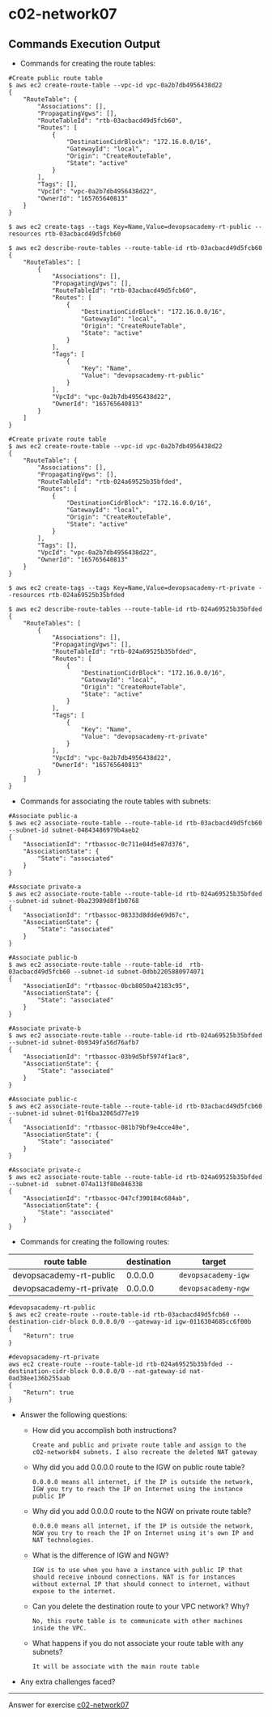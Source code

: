 # c02-network07

## Commands Execution Output

- Commands for creating the route tables:
```
#Create public route table
$ aws ec2 create-route-table --vpc-id vpc-0a2b7db4956438d22
{
    "RouteTable": {
        "Associations": [],
        "PropagatingVgws": [],
        "RouteTableId": "rtb-03acbacd49d5fcb60",
        "Routes": [
            {
                "DestinationCidrBlock": "172.16.0.0/16",
                "GatewayId": "local",
                "Origin": "CreateRouteTable",
                "State": "active"
            }
        ],
        "Tags": [],
        "VpcId": "vpc-0a2b7db4956438d22",
        "OwnerId": "165765640813"
    }
}

$ aws ec2 create-tags --tags Key=Name,Value=devopsacademy-rt-public --resources rtb-03acbacd49d5fcb60

$ aws ec2 describe-route-tables --route-table-id rtb-03acbacd49d5fcb60
{
    "RouteTables": [
        {
            "Associations": [],
            "PropagatingVgws": [],
            "RouteTableId": "rtb-03acbacd49d5fcb60",
            "Routes": [
                {
                    "DestinationCidrBlock": "172.16.0.0/16",
                    "GatewayId": "local",
                    "Origin": "CreateRouteTable",
                    "State": "active"
                }
            ],
            "Tags": [
                {
                    "Key": "Name",
                    "Value": "devopsacademy-rt-public"
                }
            ],
            "VpcId": "vpc-0a2b7db4956438d22",
            "OwnerId": "165765640813"
        }
    ]
}

#Create private route table
$ aws ec2 create-route-table --vpc-id vpc-0a2b7db4956438d22
{
    "RouteTable": {
        "Associations": [],
        "PropagatingVgws": [],
        "RouteTableId": "rtb-024a69525b35bfded",
        "Routes": [
            {
                "DestinationCidrBlock": "172.16.0.0/16",
                "GatewayId": "local",
                "Origin": "CreateRouteTable",
                "State": "active"
            }
        ],
        "Tags": [],
        "VpcId": "vpc-0a2b7db4956438d22",
        "OwnerId": "165765640813"
    }
}

$ aws ec2 create-tags --tags Key=Name,Value=devopsacademy-rt-private --resources rtb-024a69525b35bfded

$ aws ec2 describe-route-tables --route-table-id rtb-024a69525b35bfded
{
    "RouteTables": [
        {
            "Associations": [],
            "PropagatingVgws": [],
            "RouteTableId": "rtb-024a69525b35bfded",
            "Routes": [
                {
                    "DestinationCidrBlock": "172.16.0.0/16",
                    "GatewayId": "local",
                    "Origin": "CreateRouteTable",
                    "State": "active"
                }
            ],
            "Tags": [
                {
                    "Key": "Name",
                    "Value": "devopsacademy-rt-private"
                }
            ],
            "VpcId": "vpc-0a2b7db4956438d22",
            "OwnerId": "165765640813"
        }
    ]
}

```

- Commands for associating the route tables with subnets:
```
#Associate public-a
$ aws ec2 associate-route-table --route-table-id rtb-03acbacd49d5fcb60 --subnet-id subnet-04843486979b4aeb2
{
    "AssociationId": "rtbassoc-0c711e04d5e87d376",
    "AssociationState": {
        "State": "associated"
    }
}

#Associate private-a
$ aws ec2 associate-route-table --route-table-id rtb-024a69525b35bfded --subnet-id subnet-0ba23989d8f1b0768
{
    "AssociationId": "rtbassoc-08333d8ddde69d67c",
    "AssociationState": {
        "State": "associated"
    }
}

#Associate public-b
$ aws ec2 associate-route-table --route-table-id  rtb-03acbacd49d5fcb60 --subnet-id subnet-0dbb2205880974071
{
    "AssociationId": "rtbassoc-0bcb8050a42183c95",
    "AssociationState": {
        "State": "associated"
    }
}

#Associate private-b
$ aws ec2 associate-route-table --route-table-id rtb-024a69525b35bfded --subnet-id subnet-0b9349fa56d76afb7
{
    "AssociationId": "rtbassoc-03b9d5bf5974f1ac8",
    "AssociationState": {
        "State": "associated"
    }
}

#Associate public-c
$ aws ec2 associate-route-table --route-table-id rtb-03acbacd49d5fcb60 --subnet-id subnet-01f6ba32065d77e19
{
    "AssociationId": "rtbassoc-081b79bf9e4cce40e",
    "AssociationState": {
        "State": "associated"
    }
}

#Associate private-c
$ aws ec2 associate-route-table --route-table-id rtb-024a69525b35bfded --subnet-id  subnet-074a113f80e846338
{
    "AssociationId": "rtbassoc-047cf390184c684ab",
    "AssociationState": {
        "State": "associated"
    }
}

```

- Commands for creating the following routes:

|route table|destination|target|
|-|-|-|
|devopsacademy-rt-public|0.0.0.0|`devopsacademy-igw`|
|devopsacademy-rt-private|0.0.0.0|`devopsacademy-ngw`|

```
#devopsacademy-rt-public
$ aws ec2 create-route --route-table-id rtb-03acbacd49d5fcb60 --destination-cidr-block 0.0.0.0/0 --gateway-id igw-0116304685cc6f00b
{
    "Return": true
}

#devopsacademy-rt-private
aws ec2 create-route --route-table-id rtb-024a69525b35bfded --destination-cidr-block 0.0.0.0/0 --nat-gateway-id nat-0ad38ee136b255aab
{
    "Return": true
}

```

- Answer the following questions:
  - How did you accomplish both instructions?
    ```
    Create and public and private route table and assign to the c02-network04 subnets. I also recreate the deleted NAT gateway
    ```

  - Why did you add 0.0.0.0 route to the IGW on public route table?
    ```
    0.0.0.0 means all internet, if the IP is outside the network, IGW you try to reach the IP on Internet using the instance public IP
    ```

  - Why did you add 0.0.0.0 route to the NGW on private route table?
    ````
    0.0.0.0 means all internet, if the IP is outside the network, NGW you try to reach the IP on Internet using it's own IP and NAT technologies.
    ````  
    
  - What is the difference of IGW and NGW?
    ```
    IGW is to use when you have a instance with public IP that should receive inbound connections. NAT is for instances without external IP that should connect to internet, without expose to the internet.
    ```
    
  - Can you delete the destination route to your VPC network? Why?
    ```
    No, this route table is to communicate with other machines inside the VPC.
    ```
    
  - What happens if you do not associate your route table with any subnets?
    ```
    It will be associate with the main route table
    ```


- Any extra challenges faced?


<!-- Don't change anything below this point-->
***
Answer for exercise [c02-network07](https://github.com/devopsacademyau/academy/blob/893381c6f0b69434d9e8597d3d4b1c17f9bc1371/classes/02class/exercises/c02-network07/README.md)